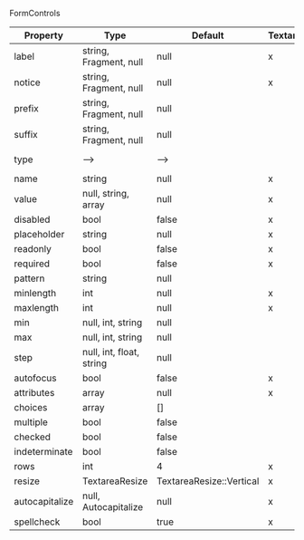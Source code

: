 FormControls

| Property       | Type                            | Default                   | Textarea | Input                             | Choice                               | Checkbox |
|----------------|---------------------------------|---------------------------|----------|-----------------------------------|--------------------------------------|----------|
| label          | string, Fragment, null          | null                      | x        | x                                 | x                                    | x        |
| notice         | string, Fragment, null          | null                      | x        | x                                 | x                                    |          |
| prefix         | string, Fragment, null          | null                      |          | x                                 |                                      |          |
| suffix         | string, Fragment, null          | null                      |          | x                                 |                                      |          |
| type           | -->                             | -->                       |          | x `InputType` : `InputType::Text` | x `ChoiceType` : `ChoiceType:Select` |          |
| name           | string                          | null                      | x        | x                                 | x                                    | x        |
| value          | null, string, array             | null                      | x        | x                                 | x                                    | x        |
| disabled       | bool                            | false                     | x        | x                                 | x                                    | x        |
| placeholder    | string                          | null                      | x        | x                                 | x                                    |          |
| readonly       | bool                            | false                     | x        | x                                 |                                      |          | 
| required       | bool                            | false                     | x        | x                                 | x                                    | x        | 
| pattern        | string                          | null                      |          | x                                 |                                      |          | 
| minlength      | int                             | null                      | x        | x                                 |                                      |          | 
| maxlength      | int                             | null                      | x        | x                                 |                                      |          | 
| min            | null, int, string               | null                      |          | x                                 |                                      |          |
| max            | null, int, string               | null                      |          | x                                 |                                      |          |
| step           | null, int, float, string        | null                      |          | x                                 |                                      |          | 
| autofocus      | bool                            | false                     | x        | x                                 |                                      |          |
| attributes     | array                           | null                      | x        | x                                 | x                                    | x        |
| choices        | array                           | []                        |          |                                   | x                                    |          |
| multiple       | bool                            | false                     |          |                                   | x                                    |          |
| checked        | bool                            | false                     |          |                                   |                                      | x        |
| indeterminate  | bool                            | false                     |          |                                   |                                      | x        |
| rows           | int                             | 4                         | x        |                                   |                                      |          |
| resize         | TextareaResize                  | TextareaResize::Vertical  | x        |                                   |                                      |          |
| autocapitalize | null, Autocapitalize            | null                      | x        | x                                 |                                      |          |
| spellcheck     | bool                            | true                      | x        |                                   |                                      |          |


